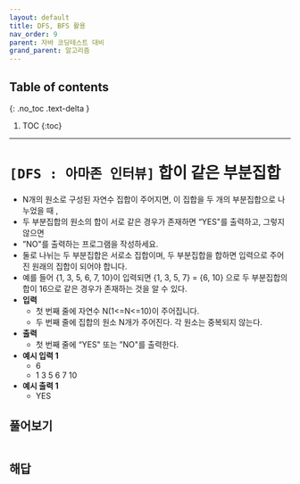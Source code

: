 ```yaml
---
layout: default
title: DFS, BFS 활용
nav_order: 9
parent: 자바 코딩테스트 대비
grand_parent: 알고리즘
---
```

## Table of contents
{: .no_toc .text-delta }

1. TOC
{:toc}

---

# **`[DFS : 아마존 인터뷰]` 합이 같은 부분집합**
- N개의 원소로 구성된 자연수 집합이 주어지면, 이 집합을 두 개의 부분집합으로 나누었을 때 ,
- 두 부분집합의 원소의 합이 서로 같은 경우가 존재하면 “YES"를 출력하고, 그렇지 않으면
- ”NO"를 출력하는 프로그램을 작성하세요.
- 둘로 나뉘는 두 부분집합은 서로소 집합이며, 두 부분집합을 합하면 입력으로 주어진 원래의 집합이 되어야 합니다.
- 예를 들어 {1, 3, 5, 6, 7, 10}이 입력되면 {1, 3, 5, 7} = {6, 10} 으로 두 부분집합의 합이 16으로 같은 경우가 존재하는 것을 알 수 있다.
- **입력**
    - 첫 번째 줄에 자연수 N(1<=N<=10)이 주어집니다.
    - 두 번째 줄에 집합의 원소 N개가 주어진다. 각 원소는 중복되지 않는다.
- **출력**
    - 첫 번째 줄에 “YES" 또는 ”NO"를 출력한다.
- **예시 입력 1**
    - 6
    - 1 3 5 6 7 10
- **예시 출력 1**
    - YES


## 풀어보기
```java

```
## 해답
